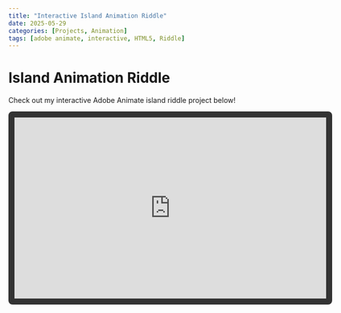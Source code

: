 ```yaml
---
title: "Interactive Island Animation Riddle"
date: 2025-05-29
categories: [Projects, Animation]
tags: [adobe animate, interactive, HTML5, Riddle]
---
```

# Island Animation Riddle

Check out my interactive Adobe Animate island riddle project below!

<iframe 
  src="https://783009.github.io/IslandAnimation/"
  width="620"
  height="360"
  style="border: 12px solid #333; border-radius: 8px;">
</iframe>
